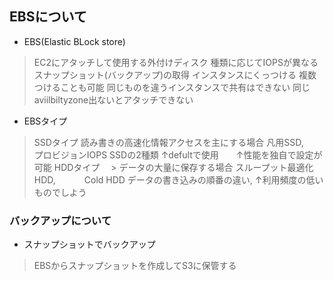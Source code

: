 ## EBSについて

- EBS(Elastic BLock store)
 > EC2にアタッチして使用する外付けディスク
 > 種類に応じてIOPSが異なる
 > スナップショット(バックアップ)の取得
 > インスタンスにくっつける
 > 複数つけることも可能
 > 同じものを違うインスタンスで共有はできない
 > 同じaviilbiltyzone出ないとアタッチできない

- EBSタイプ
 > SSDタイプ
  > 読み書きの高速化情報アクセスを主にする場合
  > 凡用SSD,　　　プロビジョンIOPS SSDの2種類
  > ↑defultで使用　　↑性能を独自で設定が可能
 > HDDタイプ
　> データの大量に保存する場合
  > スループット最適化HDD, 　　　Cold HDD
  > データの書き込みの順番の違い, ↑利用頻度の低いものでしよう

### バックアップについて

- スナップショットでバックアップ
 > EBSからスナップショットを作成してS3に保管する
 > 

